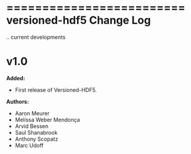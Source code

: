 =========================
versioned-hdf5 Change Log
=========================

.. current developments

v1.0
====================

**Added:**

* First release of Versioned-HDF5.

**Authors:**

* Aaron Meurer
* Melissa Weber Mendonça
* Arvid Bessen
* Saul Shanabrook
* Anthony Scopatz
* Marc Udoff


